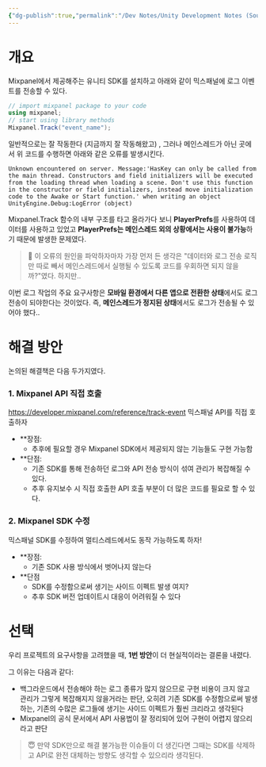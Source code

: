 ```yaml
---
{"dg-publish":true,"permalink":"/Dev Notes/Unity Development Notes (Sources)/241129_메인스레드에서만 실행 가능한 Mixpanel SDK 문제 해결하기/","noteIcon":"","created":"2024-11-29T21:03:48.000+09:00","updated":"2025-07-20T02:49:56.113+09:00"}
---
```


# 개요
Mixpanel에서 제공해주는 유니티 SDK를 설치하고 아래와 같이 믹스패널에 로그 이벤트를 전송할 수 있다.
``` C#
// import mixpanel package to your code
using mixpanel; 
// start using library methods
Mixpanel.Track("event_name");
```
일반적으로는 잘 작동한다 (지금까지 잘 작동해왔고) , 그러나 메인스레드가 아닌 곳에서 위 코드를 수행하면 아래와 같은 오류를 발생시킨다.
```
Unknown encountered on server. Message:'HasKey can only be called from the main thread. Constructors and field initializers will be executed from the loading thread when loading a scene. Don't use this function in the constructor or field initializers, instead move initialization code to the Awake or Start function.' when writing an object UnityEngine.Debug:LogError (object) 
```
Mixpanel.Track 함수의 내부 구조를 타고 올라가다 보니 **PlayerPrefs**를 사용하여 데이터를 사용하고 있었고 **PlayerPrefs는 메인스레드 외의 상황에서는 사용이 불가능**하기 때문에 발생한 문제였다.

> 🤔 이 오류의 원인을 파악하자마자 가장 먼저 든 생각은 "데이터와 로그 전송 로직만 따로 빼서 메인스레드에서 실행될 수 있도록 코드를 우회하면 되지 않을까?"였다. 하지만..

이번 로그 작업의 주요 요구사항은 **모바일 환경에서 다른 앱으로 전환한 상태**에서도 로그 전송이 되야한다는 것이었다. 즉, **메인스레드가 정지된 상태**에서도 로그가 전송될 수 있어야 했다..

# 해결 방안

논의된 해결책은 다음 두가지였다.

### 1. Mixpanel API 직접 호출
https://developer.mixpanel.com/reference/track-event
믹스패널 API를 직접 호출하자
- **장점:
    - 추후에 필요할 경우 Mixpanel SDK에서 제공되지 않는 기능들도 구현 가능함
- **단점:
    - 기존 SDK를 통해 전송하던 로그와 API 전송 방식이 섞여 관리가 복잡해질 수 있다.
    - 추후 유지보수 시 직접 호출한 API 호출 부분이 더 많은 코드를 필요로 할 수 있다.

### 2. Mixpanel SDK 수정
믹스패널 SDK를 수정하여 멀티스레드에서도 동작 가능하도록 하자!
* **장점:
	* 기존 SDK 사용 방식에서 벗어나지 않는다
* **단점
	* SDK를 수정함으로써 생기는 사이드 이펙트 발생 여지?
	* 추후 SDK 버전 업데이트시 대응이 어려워질 수 있다

# 선택

우리 프로젝트의 요구사항을 고려했을 때, **1번 방안**이 더 현실적이라는 결론을 내렸다.

그 이유는 다음과 같다:
- 백그라운드에서 전송해야 하는 로그 종류가 많지 않으므로 구현 비용이 크지 않고 관리가 그렇게 복잡해지지 않을거라는 판단, 오히려 기존 SDK를 수정함으로써 발생하는, 기존의 수많은 로그들에 생기는 사이드 이펙트가 훨씬 크리라고 생각된다
- Mixpanel의 공식 문서에서 API 사용법이 잘 정리되어 있어 구현이 어렵지 않으리라고 판단

> 😇 만약 SDK만으로 해결 불가능한 이슈들이 더 생긴다면 그때는 SDK를 삭제하고 API로 완전 대체하는 방향도 생각할 수 있으리라 생각된다.
